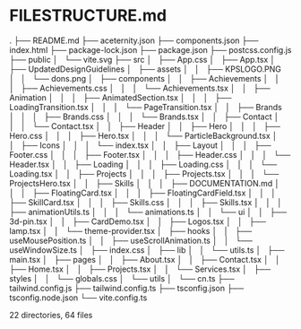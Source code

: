 # FILESTRUCTURE.md
.
├── README.md
├── aceternity.json
├── components.json
├── index.html
├── package-lock.json
├── package.json
├── postcss.config.js
├── public
│   └── vite.svg
├── src
│   ├── App.css
│   ├── App.tsx
│   ├── UpdatedDesignGuidelines
│   ├── assets
│   │   ├── KPSLOGO.PNG
│   │   └── dons.png
│   ├── components
│   │   ├── Achievements
│   │   │   ├── Achievements.css
│   │   │   └── Achievements.tsx
│   │   ├── Animation
│   │   │   ├── AnimatedSection.tsx
│   │   │   ├── LoadingTransition.tsx
│   │   │   └── PageTransition.tsx
│   │   ├── Brands
│   │   │   ├── Brands.css
│   │   │   └── Brands.tsx
│   │   ├── Contact
│   │   │   └── Contact.tsx
│   │   ├── Header
│   │   ├── Hero
│   │   │   ├── Hero.css
│   │   │   ├── Hero.tsx
│   │   │   └── ParticleBackground.tsx
│   │   ├── Icons
│   │   │   └── index.tsx
│   │   ├── Layout
│   │   │   ├── Footer.css
│   │   │   ├── Footer.tsx
│   │   │   ├── Header.css
│   │   │   └── Header.tsx
│   │   ├── Loading
│   │   │   ├── Loading.css
│   │   │   └── Loading.tsx
│   │   ├── Projects
│   │   │   ├── Projects.tsx
│   │   │   └── ProjectsHero.tsx
│   │   ├── Skills
│   │   │   ├── DOCUMENTATION.md
│   │   │   ├── FloatingCard.tsx
│   │   │   ├── FloatingCardField.tsx
│   │   │   ├── SkillCard.tsx
│   │   │   ├── Skills.css
│   │   │   ├── Skills.tsx
│   │   │   ├── animationUtils.ts
│   │   │   └── animations.ts
│   │   └── ui
│   │       ├── 3d-pin.tsx
│   │       ├── CardDemo.tsx
│   │       ├── Logos.tsx
│   │       ├── lamp.tsx
│   │       └── theme-provider.tsx
│   ├── hooks
│   │   ├── useMousePosition.ts
│   │   ├── useScrollAnimation.ts
│   │   └── useWindowSize.ts
│   ├── index.css
│   ├── lib
│   │   └── utils.ts
│   ├── main.tsx
│   ├── pages
│   │   ├── About.tsx
│   │   ├── Contact.tsx
│   │   ├── Home.tsx
│   │   ├── Projects.tsx
│   │   └── Services.tsx
│   ├── styles
│   │   └── globals.css
│   └── utils
│       └── cn.ts
├── tailwind.config.js
├── tailwind.config.ts
├── tsconfig.json
├── tsconfig.node.json
└── vite.config.ts

22 directories, 64 files

